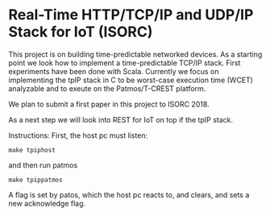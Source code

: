 # Real-Time HTTP/TCP/IP and UDP/IP Stack for IoT (ISORC)

This project is on building time-predictable networked devices.
As a starting point we look how to implement a time-predictable TCP/IP stack.
First experiments have been done with Scala.
Currently we focus on implementing the tpIP stack in C to be worst-case execution
time (WCET) analyzable and to exeute on the Patmos/T-CREST platform.

We plan to submit a first paper in this project to ISORC 2018.

As a next step we will look into REST for IoT on top if the tpIP stack.

Instructions:
First, the host pc must listen:
```
make tpiphost
```

and then run patmos

```
make tpippatmos
```

A flag is set by patos, which the host pc reacts to, and clears, and sets a new acknowledge flag.
